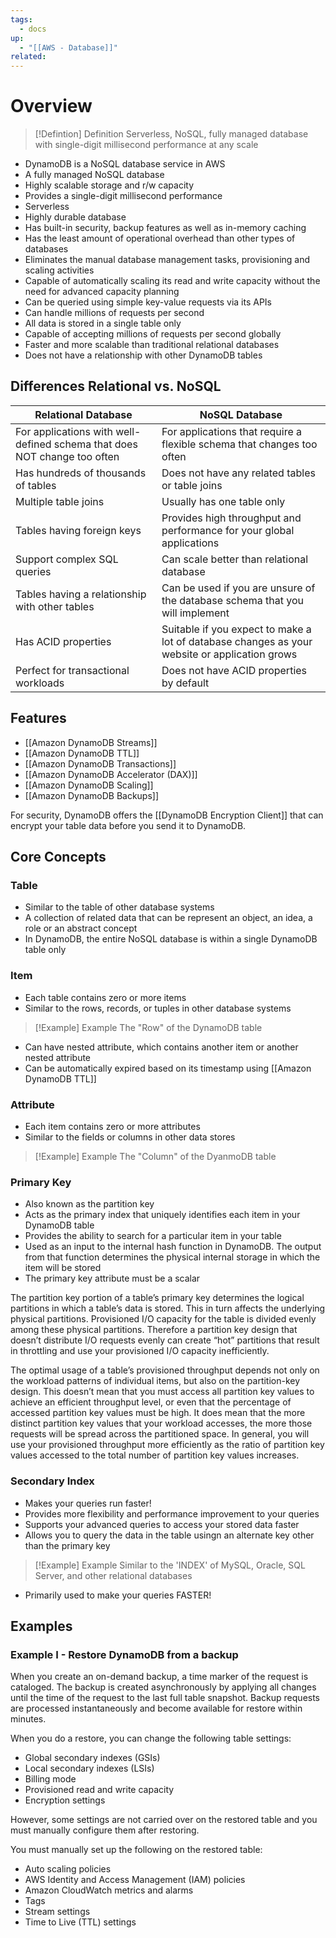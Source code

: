 ```yaml
---
tags:
  - docs
up:
  - "[[AWS - Database]]"
related:
---
```

# Overview


> [!Defintion] Definition
> Serverless, NoSQL, fully managed database with single-digit millisecond performance at any scale

- DynamoDB is a NoSQL database service in AWS
- A fully managed NoSQL database
- Highly scalable storage and r/w capacity
- Provides a single-digit millisecond performance
- Serverless
- Highly durable database
- Has built-in security, backup features as well as in-memory caching
- Has the least amount of operational overhead than other types of databases
- Eliminates the manual database management tasks, provisioning and scaling activities
- Capable of automatically scaling its read and write capacity without the need for advanced capacity planning
- Can be queried using simple key-value requests via its APIs
- Can handle millions of requests per second
- All data is stored in a single table only
- Capable of accepting millions of requests per second globally
- Faster and more scalable than traditional relational databases
- Does not have a relationship with other DynamoDB tables


## Differences Relational vs. NoSQL

| Relational Database                                                      | NoSQL Database                                                                                |
| ------------------------------------------------------------------------ | --------------------------------------------------------------------------------------------- |
| For applications with well-defined schema that does NOT change too often | For applications that require a flexible schema that changes too often                        |
| Has hundreds of thousands of tables                                      | Does not have any related tables or table joins                                               |
| Multiple table joins                                                     | Usually has one table only                                                                    |
| Tables having foreign keys                                               | Provides high throughput and performance for your global applications                         |
| Support complex SQL queries                                              | Can scale better than relational database                                                     |
| Tables having a relationship with other tables                           | Can be used if you are unsure of the database schema that you will implement                  |
| Has ACID properties                                                      | Suitable if you expect to make a lot of database changes as your website or application grows |
| Perfect for transactional workloads                                      | Does not have ACID properties by default                                                      |

## Features

- [[Amazon DynamoDB Streams]]
- [[Amazon DynamoDB TTL]]
- [[Amazon DynamoDB Transactions]]
- [[Amazon DynamoDB Accelerator (DAX)]]
- [[Amazon DynamoDB Scaling]]
- [[Amazon DynamoDB Backups]]

For security, DynamoDB offers the [[DynamoDB Encryption Client]] that can encrypt your table data before you send it to DynamoDB. 

## Core Concepts

### Table

- Similar to the table of other database systems
- A collection of related data that can be represent an object, an idea, a role or an abstract concept
- In DynamoDB, the entire NoSQL database is within a single DynamoDB table only

### Item

- Each table contains zero or more items
- Similar to the rows, records, or tuples in other database systems


> [!Example] Example
> The "Row" of the DynamoDB table

- Can have nested attribute, which contains another item or another nested attribute
- Can be automatically expired based on its timestamp using [[Amazon DynamoDB TTL]]

### Attribute

- Each item contains zero or more attributes
- Similar to the fields or columns in other data stores

> [!Example] Example
> The "Column" of the DyanmoDB table

### Primary Key

- Also known as the partition key
- Acts as the primary index that uniquely identifies each item in your DynamoDB table
- Provides the ability to search for a particular item in your table
- Used as an input to the internal hash function in DynamoDB. The output from that function determines the physical internal storage in which the item will be stored
- The primary key attribute must be a scalar

The partition key portion of a table’s primary key determines the logical partitions in which a table’s data is stored. This in turn affects the underlying physical partitions. Provisioned I/O capacity for the table is divided evenly among these physical partitions. Therefore a partition key design that doesn’t distribute I/O requests evenly can create “hot” partitions that result in throttling and use your provisioned I/O capacity inefficiently.

The optimal usage of a table’s provisioned throughput depends not only on the workload patterns of individual items, but also on the partition-key design. This doesn’t mean that you must access all partition key values to achieve an efficient throughput level, or even that the percentage of accessed partition key values must be high. It does mean that the more distinct partition key values that your workload accesses, the more those requests will be spread across the partitioned space. In general, you will use your provisioned throughput more efficiently as the ratio of partition key values accessed to the total number of partition key values increases.


### Secondary Index

- Makes your queries run faster!
- Provides more flexibility and performance improvement to your queries
- Supports your advanced queries to access your stored data faster
- Allows you to query the data in the table usingn an alternate key other than the primary key

> [!Example] Example
> Similar to the 'INDEX' of MySQL, Oracle, SQL Server, and other relational databases

- Primarily used to make your queries FASTER!



## Examples

### Example I - Restore DynamoDB from a backup

When you create an on-demand backup, a time marker of the request is cataloged. The backup is created asynchronously by applying all changes until the time of the request to the last full table snapshot. Backup requests are processed instantaneously and become available for restore within minutes.

When you do a restore, you can change the following table settings:

-   Global secondary indexes (GSIs)
-   Local secondary indexes (LSIs)
-   Billing mode
-   Provisioned read and write capacity
-   Encryption settings

However, some settings are not carried over on the restored table and you must manually configure them after restoring.

You must manually set up the following on the restored table:

-   Auto scaling policies
-   AWS Identity and Access Management (IAM) policies
-   Amazon CloudWatch metrics and alarms
-   Tags
-   Stream settings
-   Time to Live (TTL) settings
